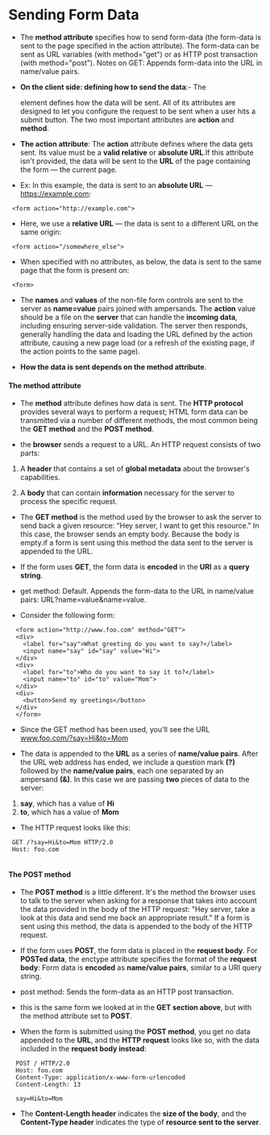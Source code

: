 
# Sending Form Data

- The **method attribute** specifies how to send form-data (the form-data is sent to the page specified in the action attribute). The form-data can be sent as URL variables (with method="get") or as HTTP post transaction (with method="post"). Notes on GET: Appends form-data into the URL in name/value pairs.

- **On the client side: defining how to send the data**:- The **<form>** element defines how the data will be sent. All of its attributes are designed to let you configure the request to be sent when a user hits a submit button. The two most important attributes are **action** and **method**.

- **The action attribute**: The **action** attribute defines where the data gets sent. Its value must be a **valid relative** or **absolute URL**.If this attribute isn't provided, the data will be sent to the **URL** of the page containing the form — the current page.

- Ex: In this example, the data is sent to an **absolute URL** — https://example.com:
```
 <form action="http://example.com">
```

- Here, we use a **relative URL** — the data is sent to a different URL on the same origin:
```
 <form action="/somewhere_else">
```

- When specified with no attributes, as below, the <form> data is sent to the same page that the form is present on:
```
 <form>
```

- The **names** and **values** of the non-file form controls are sent to the server as **name=value** pairs joined with ampersands. The **action** value should be a file on the **server** that can handle the **incoming data**, including ensuring server-side validation. The server then responds, generally handling the data and loading the URL defined by the action attribute, causing a new page load (or a refresh of the existing page, if the action points to the same page).

- **How the data is sent depends on the method attribute**.

#### The method attribute

- The **method** attribute defines how data is sent. The **HTTP protocol** provides several ways to perform a request; HTML form data can be transmitted via a number of different methods, the most common being the **GET method** and the **POST method**.

- the **browser** sends a request to a URL. An HTTP request consists of two parts: 

1.  A **header** that contains a set of **global metadata** about the browser's capabilities.

2.  A **body** that can contain **information** necessary for the server to process the specific request.

- The **GET method** is the method used by the browser to ask the server to send back a given resource: "Hey server, I want to get this resource." In this case, the browser sends an empty body. Because the body is empty.if a form is sent using this method the data sent to the server is appended to the URL.

-  If the form uses **GET**, the form data is **encoded** in the **URI** as a **query string**.

- get method:	Default. Appends the form-data to the URL in name/value pairs: URL?name=value&name=value.

- Consider the following form:
```
  <form action="http://www.foo.com" method="GET">
  <div>
    <label for="say">What greeting do you want to say?</label>
    <input name="say" id="say" value="Hi">
  </div>
  <div>
    <label for="to">Who do you want to say it to?</label>
    <input name="to" id="to" value="Mom">
  </div>
  <div>
    <button>Send my greetings</button>
  </div>
  </form>
```
- Since the GET method has been used, you'll see the URL www.foo.com/?say=Hi&to=Mom

- The data is appended to the **URL** as a series of **name/value pairs**. After the URL web address has ended, we include a question mark **(?)** followed by the **name/value pairs**, each one separated by an ampersand **(&)**. In this case we are passing **two** pieces of data to the server:
1. **say**, which has a value of **Hi**
2. **to**, which has a value of **Mom**

- The HTTP request looks like this:
```
 GET /?say=Hi&to=Mom HTTP/2.0
 Host: foo.com
 
```
#### The POST method

- The **POST method** is a little different. It's the method the browser uses to talk to the server when asking for a response that takes into account the data provided in the body of the HTTP request: "Hey server, take a look at this data and send me back an appropriate result." If a form is sent using this method, the data is appended to the body of the HTTP request.

-  If the form uses **POST**, the form data is placed in the **request body**. For **POSTed data**, the enctype attribute specifies the format of the **request body**: Form data is **encoded** as **name/value pairs**, similar to a URI query string.

- post method: Sends the form-data as an HTTP post transaction.

- this is the same form we looked at in the **GET section above**, but with the method attribute set to **POST**.

- When the form is submitted using the **POST method**, you get no data appended to the **URL**, and the **HTTP request** looks like so, with the data included in the **request body instead**:
```
  POST / HTTP/2.0
  Host: foo.com
  Content-Type: application/x-www-form-urlencoded
  Content-Length: 13

  say=Hi&to=Mom
```
- The **Content-Length header** indicates the **size of the body**, and the **Content-Type header** indicates the type of **resource sent to the server**. 
